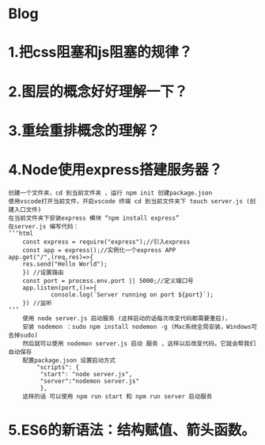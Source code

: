 # Blog
# 1.把css阻塞和js阻塞的规律？
  
# 2.图层的概念好好理解一下？
# 3.重绘重排概念的理解？
# 4.Node使用express搭建服务器？
	创建一个文件夹，cd 到当前文件夹 ，运行 npm init 创建package.json
	使用vscode打开当前文件，开启vscode 终端 cd 到当前文件夹下 touch server.js (创建入口文件)
	在当前文件夹下安装express 模块 “npm install express”
	在server.js 编写代码：
    ‘’‘html
		const express = require("express");//引入express
		const app = express();//实例化一个express APP
    app.get("/",(req,res)=>{
        res.send("Hello World");
		}) //设置路由
		const port = process.env.port || 5000;//定义端口号
		app.listen(port,()=>{
    			console.log(`Server running on port ${port}`);
		}) //监听
    ’‘’
		使用 node server.js 启动服务 (这样启动的话每次改变代码都需要重启)，
		安装 nodemon ：sudo npm install nodemon -g (Mac系统全局安装，Windows可去掉sudo)
		然后就可以使用 nodemon server.js 启动 服务 ，这样以后改变代码，它就会帮我们自动保存
		配置package.json 设置启动方式
			"scripts": {
  			 "start": "node server.js",
   			 "server":"nodemon server.js"
 			 },
		这样的话 可以使用 npm run start 和 npm run server 启动服务
# 5.ES6的新语法：结构赋值、箭头函数。
	
